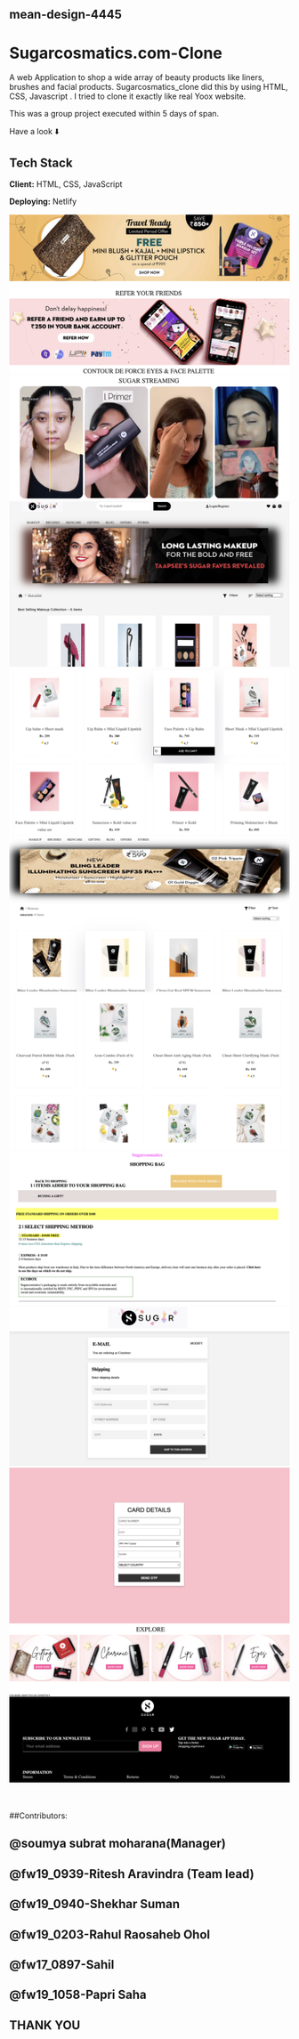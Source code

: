 ## mean-design-4445
 

# Sugarcosmatics.com-Clone
A web Application to shop a wide array of beauty  products like liners, brushes and facial products. Sugarcosmatics_clone did this by using HTML, CSS, Javascript . I tried to clone it exactly like real Yoox website.

This was a group project executed within 5 days of span.


Have a look ⬇️



## Tech Stack

**Client:** HTML, CSS, JavaScript

**Deploying:** Netlify
<br>

<img src="/images/img1.png" alt="">

<br>

<img src="/images/img2.png" alt="">

<br>
<img src="/images/img3.png" alt="">

<br>
<img src="/images/img4.png" alt="">

<br>
<img src="/images/img5.png" alt="">

<br>
<img src="/images/img6.png" alt="">

<br>
<img src="/images/img7.png" alt="">

<br>
<img src="/images/img8.png" alt="">

<br>
<img src="/images/img9.png" alt="">

<br>
<img src="/images/img10.png" alt="">

<br>
<img src="/images/img11.png" alt="">

<br>
<img src="/images/img12.png" alt="">

<br>


##Contributors:
<!-- ##Manager :  -->
## @soumya subrat moharana(Manager)
## @fw19_0939-Ritesh Aravindra (Team lead)
## @fw19_0940-Shekhar Suman
## @fw19_0203-Rahul Raosaheb Ohol
## @fw17_0897-Sahil
## @fw19_1058-Papri Saha



## THANK YOU 





